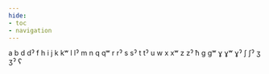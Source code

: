 ```yaml
---
hide:
- toc
- navigation
---
```

a
b
d
dˀ
f
h
i
j
k
kʷ
l
lˀ
m
n
q
qʷ
r
rˀ
s
sˀ
t
tˀ
u
w
x
xʷ
z
zˀ
ħ
ɡ
ɡʷ
ɣ
ɣʷ
ɣˀ
ʃ
ʃˀ
ʒ
ʒˀ
ʕ
